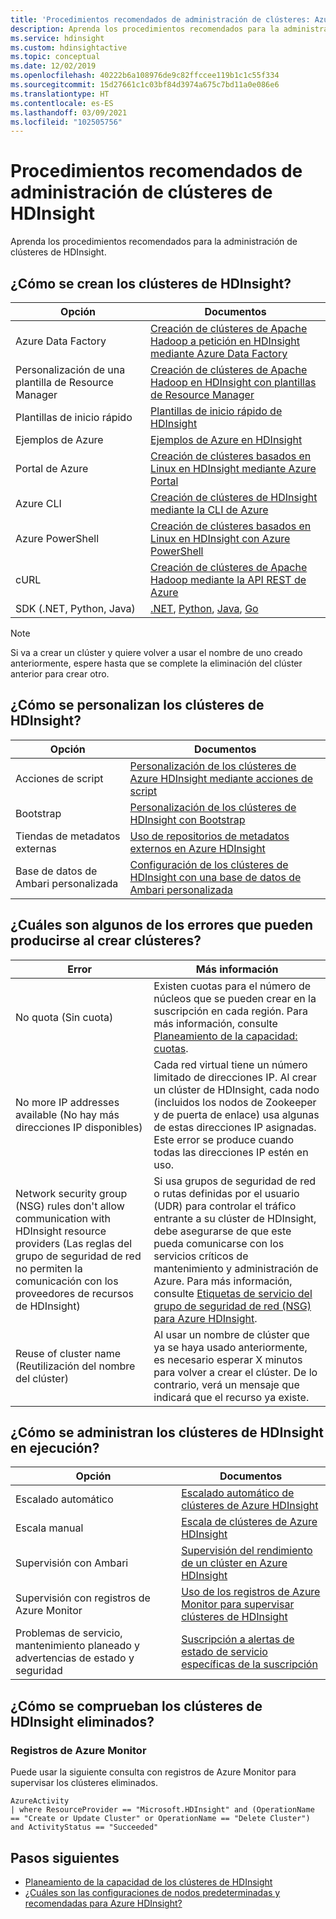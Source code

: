 ```yaml
---
title: 'Procedimientos recomendados de administración de clústeres: Azure HDInsight'
description: Aprenda los procedimientos recomendados para la administración de clústeres de HDInsight.
ms.service: hdinsight
ms.custom: hdinsightactive
ms.topic: conceptual
ms.date: 12/02/2019
ms.openlocfilehash: 40222b6a108976de9c82ffccee119b1c1c55f334
ms.sourcegitcommit: 15d27661c1c03bf84d3974a675c7bd11a0e086e6
ms.translationtype: HT
ms.contentlocale: es-ES
ms.lasthandoff: 03/09/2021
ms.locfileid: "102505756"
---
```

# <a name="hdinsight-cluster-management-best-practices"></a>Procedimientos recomendados de administración de clústeres de HDInsight

Aprenda los procedimientos recomendados para la administración de clústeres de HDInsight.

## <a name="how-do-i-create-hdinsight-clusters"></a>¿Cómo se crean los clústeres de HDInsight?

| Opción | Documentos |
|---|---|
| Azure Data Factory | [Creación de clústeres de Apache Hadoop a petición en HDInsight mediante Azure Data Factory](./hdinsight-hadoop-create-linux-clusters-adf.md) |
| Personalización de una plantilla de Resource Manager | [Creación de clústeres de Apache Hadoop en HDInsight con plantillas de Resource Manager](./hdinsight-hadoop-create-linux-clusters-arm-templates.md) |
| Plantillas de inicio rápido | [Plantillas de inicio rápido de HDInsight](https://azure.microsoft.com/resources/templates/?term=hdinsight) |
| Ejemplos de Azure | [Ejemplos de Azure en HDInsight](/samples/browse/?products=azure-hdinsight) |
| Portal de Azure | [Creación de clústeres basados en Linux en HDInsight mediante Azure Portal](./spark/apache-spark-intellij-tool-plugin.md) |
| Azure CLI | [Creación de clústeres de HDInsight mediante la CLI de Azure](./hdinsight-hadoop-create-linux-clusters-azure-cli.md) |
| Azure PowerShell | [Creación de clústeres basados en Linux en HDInsight con Azure PowerShell](./hdinsight-hadoop-create-linux-clusters-azure-powershell.md) |
| cURL | [Creación de clústeres de Apache Hadoop mediante la API REST de Azure](./hdinsight-hadoop-create-linux-clusters-curl-rest.md) |
| SDK (.NET, Python, Java) | [.NET](/dotnet/api/overview/azure/hdinsight), [Python](/python/api/overview/azure/hdinsight), [Java](/java/api/overview/azure/hdinsight), [Go](./hdinsight-go-sdk-overview.md) |

> [!Note]
> Si va a crear un clúster y quiere volver a usar el nombre de uno creado anteriormente, espere hasta que se complete la eliminación del clúster anterior para crear otro.

## <a name="how-do-i-customize-hdinsight-clusters"></a>¿Cómo se personalizan los clústeres de HDInsight?

| Opción | Documentos |
|---|---|
| Acciones de script | [Personalización de los clústeres de Azure HDInsight mediante acciones de script](./hdinsight-hadoop-customize-cluster-linux.md) |
| Bootstrap | [Personalización de los clústeres de HDInsight con Bootstrap](./hdinsight-hadoop-customize-cluster-bootstrap.md) |
| Tiendas de metadatos externas | [Uso de repositorios de metadatos externos en Azure HDInsight](./hdinsight-use-external-metadata-stores.md) |
| Base de datos de Ambari personalizada | [Configuración de los clústeres de HDInsight con una base de datos de Ambari personalizada](./hdinsight-custom-ambari-db.md) |

## <a name="what-are-some-errors-i-might-face-when-creating-clusters"></a>¿Cuáles son algunos de los errores que pueden producirse al crear clústeres?

| Error | Más información |
|---|---|
| No quota (Sin cuota) | Existen cuotas para el número de núcleos que se pueden crear en la suscripción en cada región. Para más información, consulte [Planeamiento de la capacidad: cuotas](./hdinsight-capacity-planning.md). |
| No more IP addresses available (No hay más direcciones IP disponibles) | Cada red virtual tiene un número limitado de direcciones IP. Al crear un clúster de HDInsight, cada nodo (incluidos los nodos de Zookeeper y de puerta de enlace) usa algunas de estas direcciones IP asignadas. Este error se produce cuando todas las direcciones IP estén en uso.  |
| Network security group (NSG) rules don't allow communication with HDInsight resource providers (Las reglas del grupo de seguridad de red no permiten la comunicación con los proveedores de recursos de HDInsight) | Si usa grupos de seguridad de red o rutas definidas por el usuario (UDR) para controlar el tráfico entrante a su clúster de HDInsight, debe asegurarse de que este pueda comunicarse con los servicios críticos de mantenimiento y administración de Azure. Para más información, consulte [Etiquetas de servicio del grupo de seguridad de red (NSG) para Azure HDInsight](./hdinsight-service-tags.md). |
| Reuse of cluster name (Reutilización del nombre del clúster) | Al usar un nombre de clúster que ya se haya usado anteriormente, es necesario esperar X minutos para volver a crear el clúster. De lo contrario, verá un mensaje que indicará que el recurso ya existe. |

## <a name="how-do-i-manage-running-hdinsight-clusters"></a>¿Cómo se administran los clústeres de HDInsight en ejecución?

| Opción | Documentos |
|---|---|
| Escalado automático | [Escalado automático de clústeres de Azure HDInsight](./hdinsight-autoscale-clusters.md) |
| Escala manual | [Escala de clústeres de Azure HDInsight](./hdinsight-scaling-best-practices.md) |
| Supervisión con Ambari| [Supervisión del rendimiento de un clúster en Azure HDInsight](./hdinsight-key-scenarios-to-monitor.md) |
| Supervisión con registros de Azure Monitor | [Uso de los registros de Azure Monitor para supervisar clústeres de HDInsight](./hdinsight-hadoop-oms-log-analytics-tutorial.md) |
| Problemas de servicio, mantenimiento planeado y advertencias de estado y seguridad | [Suscripción a alertas de estado de servicio específicas de la suscripción](../service-health/alerts-activity-log-service-notifications-portal.md) |


## <a name="how-do-i-check-on-deleted-hdinsight-clusters"></a>¿Cómo se comprueban los clústeres de HDInsight eliminados?

### <a name="azure-monitor-logs"></a>Registros de Azure Monitor

Puede usar la siguiente consulta con registros de Azure Monitor para supervisar los clústeres eliminados.

```loganalytics
AzureActivity
| where ResourceProvider == "Microsoft.HDInsight" and (OperationName == "Create or Update Cluster" or OperationName == "Delete Cluster") and ActivityStatus == "Succeeded"
```

## <a name="next-steps"></a>Pasos siguientes

* [Planeamiento de la capacidad de los clústeres de HDInsight](./hdinsight-capacity-planning.md)
* [¿Cuáles son las configuraciones de nodos predeterminadas y recomendadas para Azure HDInsight?](./hdinsight-supported-node-configuration.md)
